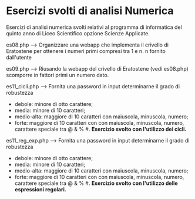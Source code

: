 # Esercizi svolti di analisi Numerica 
Esercizi di analisi numerica svolti relativi al programma di informatica del quinto anno di Liceo Scientifico opzione Scienze Applicate.

es08.php --> Organizzare una webapp che implementa il crivello  di Eratostene per ottenere i numeri primi compresi tra 1 e n. n fornito dall'utente

es09.php --> Riusando la webapp del crivello di Eratostene (vedi es08.php) scomporre in fattori primi un numero dato.

es11_cicli.php --> Fornita una password in input determinarne il grado di robustezza 
 - debole: minore di otto carattere; 
 - media: minore di 10 caratteri; 
 - medio-alta: maggiore di 10 caratteri con maiuscola, minuscola, numero; 
 - forte: maggiore di 10 caratteri con con maiuscola, minuscola, numero, carattere speciale tra @ & % #.
  **Esercizio svolto con l'utilizzo dei cicli.**
 
 es11_reg_exp.php --> Fornita una password in input determinarne il grado di robustezza 
 - debole: minore di otto carattere; 
 - media: minore di 10 caratteri; 
 - medio-alta: maggiore di 10 caratteri con maiuscola, minuscola, numero; 
 - forte: maggiore di 10 caratteri con con maiuscola, minuscola, numero, carattere speciale tra @ & % #.
  **Esercizio svolto con l'utilizzo delle espressioni regolari.**
 
 
